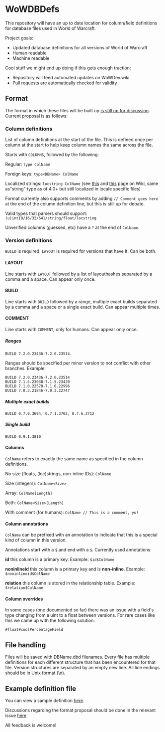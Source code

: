 # WoWDBDefs 
This repository will have an up to date location for column/field definitions for database files used in World of Warcraft.

Project goals:
- Updated database definitions for all versions of World of Warcraft
- Human readable
- Machine readable

Cool stuff we might end up doing if this gets enough traction:
- Repository will feed automated updates on WoWDev.wiki
- Pull requests are automatically checked for validity

## Format
The format in which these files will be built up [is still up for discussion](https://github.com/Marlamin/WoWDBDefs/issues/1). Current proposal is as follows:

### Column definitions
List of column definitions at the start of the file. This is defined once per column at the start to help keep column names the same across the file. 

Starts with ```COLUMNS```, followed by the following:

Regular: ```type ColName```

Foreign keys: ```type<DBName> ColName```

Localized strings: ```locstring ColName``` (see [this](https://wowdev.wiki/Common_Types#langstringref) and [this](https://wowdev.wiki/Localization) page on Wiki, same as"string" type as of 4.0+ but still localized in locale specific files)

Format currently also supports comments by adding ```// Comment goes here ``` at the end of the column definition line, but this is still up for debate.

Valid types that parsers should support: ```(u)int{8/16/32/64}/string/float/locstring```

Unverified columns (guessed, etc) have a ```?``` at the end of ```ColName```.

### Version definitions

```BUILD``` is required. ```LAYOUT``` is required for versions that have it. Can be both.

#### LAYOUT
Line starts with ```LAYOUT``` followed by a list of layouthashes separated by a comma and a space. Can appear only once.

#### BUILD
Line starts with ```BUILD``` followed by a range, multiple exact builds separated by a comma and a space or a single exact build. Can appear multiple times.

#### COMMENT
Line starts with ```COMMENT```, only for humans. Can appear only once.

##### Ranges
```BUILD 7.2.0.23436-7.2.0.23514```. 

Ranges should be specified per minor version to not conflict with other branches. Example:
```
BUILD 7.2.0.23436-7.2.0.23514
BUILD 7.1.5.23038-7.1.5.23420
BUILD 7.1.0.22578-7.1.0.22996
BUILD 7.0.3.21846-7.0.3.22747
```

##### Multiple exact builds 
```BUILD 0.7.0.3694, 0.7.1.3702, 0.7.6.3712```

##### Single build
```BUILD 0.9.1.3810```

#### Columns
```ColName``` refers to exactly the same name as specified in the column definitions. 

No size (floats, (loc)strings, non-inline IDs): ```ColName```

Size (integers): ```ColName<Size>```

Array: ```ColName[Length]```

Both: ```ColName<Size>[Length]```

With comment (for humans): ```ColName // This is a comment, yo!```

#### Column annotations

```ColName``` can be prefixed with an annotation to indicate that this is a special kind of column in this version.

Annotations start with a ```$``` and end with a ```$```. Currently used annotations:

**id** this column is a primary key. Example: ```$id$ColName```

**noninlineid** this column is a primary key and is **non-inline**. Example: ```$noninlineid$ColName```

**relation** this column is stored in the relationship table. Example: ```$relation$ColName```

#### Column overrides

In some cases (one documented so far) there was an issue with a field's type changing from a uint to a float between versions. For rare cases like this we came up with the following solution:

```#float#coolPercentageField```

## File handling
Files will be saved with DBName.dbd filenames. Every file has multiple definitions for each different structure that has been encountered for that file. Version structures are separated by an empty new line. All line endings should be in Unix format (\n).

## Example definition file
You can view a sample definition [here](https://github.com/Marlamin/WoWDBDefs/blob/master/definitions/Map.dbd).

Discussions regarding the format proposal should be done in the relevant issue [here](https://github.com/Marlamin/WoWDBDefs/issues/1).

All feedback is welcome!
